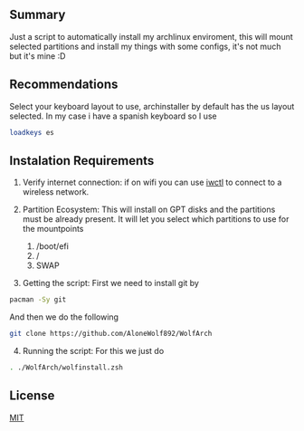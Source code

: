 ## Summary
Just a script to automatically install my archlinux enviroment, this will mount selected partitions and install my things with some configs, it's not much but it's mine :D

## Recommendations
Select your keyboard layout to use, archinstaller by default has the us layout selected.
In my case i have a spanish keyboard so I use
```zsh
loadkeys es
```

## Instalation Requirements

1. Verify internet connection: if on wifi you can use [iwctl](https://wiki.archlinux.org/title/Iwd#iwctl) to connect to a wireless network.

2. Partition Ecosystem: This will install on GPT disks and the partitions must be already present. It will let you select which partitions to use for the mountpoints
    1. /boot/efi
    2. /
    3. SWAP

3. Getting the script: First we need to install git by
```zsh
pacman -Sy git
```
And then we do the following
```zsh
git clone https://github.com/AloneWolf892/WolfArch
```

4. Running the script: For this we just do
```zsh
. ./WolfArch/wolfinstall.zsh
```

## License
[MIT](https://choosealicense.com/licenses/mit/)